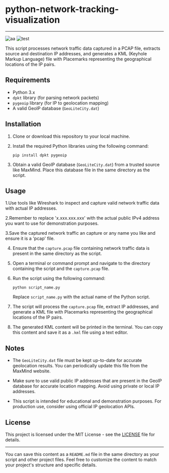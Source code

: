 ﻿# python-network-tracking-visualization
---

![aa](https://github.com/yumbiakyumu/python-network-tracking-visualization/assets/100669436/ea76b0fa-f3b4-41b6-b5d1-55e1ac035b11)
![test](https://github.com/yumbiakyumu/python-network-tracking-visualization/assets/100669436/112c0341-186d-4fe2-a78c-fdcf8afe0ea2)



This script processes network traffic data captured in a PCAP file, extracts source and destination IP addresses, and generates a KML (Keyhole Markup Language) file with Placemarks representing the geographical locations of the IP pairs.

## Requirements

- Python 3.x
- `dpkt` library (for parsing network packets)
- `pygeoip` library (for IP to geolocation mapping)
- A valid GeoIP database (`GeoLiteCity.dat`)

## Installation

1. Clone or download this repository to your local machine.

2. Install the required Python libraries using the following command:

   ```
   pip install dpkt pygeoip
   ```

3. Obtain a valid GeoIP database (`GeoLiteCity.dat`) from a trusted source like MaxMind. Place this database file in the same directory as the script.

## Usage
1.Use tools like Wireshark to inspect and capture valid network traffic data with actual IP addresses.

2.Remember to replace 'x.xxx.xxx.xxx' with the actual public IPv4 address you want to use for demonstration purposes.

3.Save the captured network traffic an capture or any name you like and ensure it is a 'pcap' file.

4. Ensure that the `capture.pcap` file containing network traffic data is present in the same directory as the script.

2. Open a terminal or command prompt and navigate to the directory containing the script and the `capture.pcap` file.

3. Run the script using the following command:

   ```
   python script_name.py
   ```

   Replace `script_name.py` with the actual name of the Python script.

4. The script will process the `capture.pcap` file, extract IP addresses, and generate a KML file with Placemarks representing the geographical locations of the IP pairs.

5. The generated KML content will be printed in the terminal. You can copy this content and save it as a `.kml` file using a text editor.

## Notes

- The `GeoLiteCity.dat` file must be kept up-to-date for accurate geolocation results. You can periodically update this file from the MaxMind website.

- Make sure to use valid public IP addresses that are present in the GeoIP database for accurate location mapping. Avoid using private or local IP addresses.

- This script is intended for educational and demonstration purposes. For production use, consider using official IP geolocation APIs.

## License

This project is licensed under the MIT License - see the [LICENSE](LICENSE) file for details.

---

You can save this content as a `README.md` file in the same directory as your script and other project files. Feel free to customize the content to match your project's structure and specific details.
